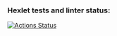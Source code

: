 ### Hexlet tests and linter status:
[![Actions Status](https://github.com/Yanoka2010/frontend-project-44/actions/workflows/hexlet-check.yml/badge.svg)](https://github.com/Yanoka2010/frontend-project-44/actions)